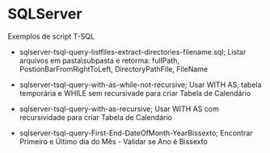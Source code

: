 # SQLServer
Exemplos de script T-SQL

* sqlserver-tsql-query-listfiles-extract-directories-filename.sql; Listar arquivos em pasta\subpasta e retorma: fullPath, PostionBarFromRightToLeft, DirectoryPathFile, FileName

* sqlserver-tsql-query-with-as-while-not-recursive; Usar WITH AS, tabela temporária e WHILE sem recursivade para criar Tabela de Calendário

* sqlserver-tsql-query-with-as-recursive; Usar WITH AS com recursividade para criar Tabela de Calendário

* sqlserver-tsql-query-First-End-DateOfMonth-YearBissexto; Encontrar Primeiro e Último dia do Mês - Validar se Ano é Bissexto
